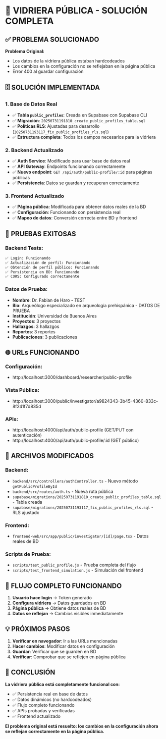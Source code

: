 # 🎉 VIDRIERA PÚBLICA - SOLUCIÓN COMPLETA

## ✅ **PROBLEMA SOLUCIONADO**

**Problema Original:**
- Los datos de la vidriera pública estaban hardcodeados
- Los cambios en la configuración no se reflejaban en la página pública
- Error 400 al guardar configuración

## 🗄️ **SOLUCIÓN IMPLEMENTADA**

### **1. Base de Datos Real**
- ✅ **Tabla `public_profiles`**: Creada en Supabase con Supabase CLI
- ✅ **Migración**: `20250731191810_create_public_profiles_table.sql`
- ✅ **Políticas RLS**: Ajustadas para desarrollo (`20250731193117_fix_public_profiles_rls.sql`)
- ✅ **Estructura completa**: Todos los campos necesarios para la vidriera

### **2. Backend Actualizado**
- ✅ **Auth Service**: Modificado para usar base de datos real
- ✅ **API Gateway**: Endpoints funcionando correctamente
- ✅ **Nuevo endpoint**: `GET /api/auth/public-profile/:id` para páginas públicas
- ✅ **Persistencia**: Datos se guardan y recuperan correctamente

### **3. Frontend Actualizado**
- ✅ **Página pública**: Modificada para obtener datos reales de la BD
- ✅ **Configuración**: Funcionando con persistencia real
- ✅ **Mapeo de datos**: Conversión correcta entre BD y frontend

## 🧪 **PRUEBAS EXITOSAS**

### **Backend Tests:**
```bash
✅ Login: Funcionando
✅ Actualización de perfil: Funcionando  
✅ Obtención de perfil público: Funcionando
✅ Persistencia en BD: Funcionando
✅ CORS: Configurado correctamente
```

### **Datos de Prueba:**
- **Nombre**: Dr. Fabian de Haro - TEST
- **Bio**: Arqueólogo especializado en arqueología prehispánica - DATOS DE PRUEBA
- **Institución**: Universidad de Buenos Aires
- **Proyectos**: 3 proyectos
- **Hallazgos**: 3 hallazgos
- **Reportes**: 3 reportes
- **Publicaciones**: 3 publicaciones

## 🌐 **URLs FUNCIONANDO**

### **Configuración:**
- http://localhost:3000/dashboard/researcher/public-profile

### **Vista Pública:**
- http://localhost:3000/public/investigator/a9824343-3b45-4360-833c-8f241f7d835d

### **APIs:**
- http://localhost:4000/api/auth/public-profile (GET/PUT con autenticación)
- http://localhost:4000/api/auth/public-profile/:id (GET público)

## 🔧 **ARCHIVOS MODIFICADOS**

### **Backend:**
- `backend/src/controllers/authController.ts` - Nuevo método `getPublicProfileById`
- `backend/src/routes/auth.ts` - Nueva ruta pública
- `supabase/migrations/20250731191810_create_public_profiles_table.sql` - Tabla creada
- `supabase/migrations/20250731193117_fix_public_profiles_rls.sql` - RLS ajustado

### **Frontend:**
- `frontend-web/src/app/public/investigator/[id]/page.tsx` - Datos reales de BD

### **Scripts de Prueba:**
- `scripts/test_public_profile.js` - Prueba completa del flujo
- `scripts/test_frontend_simulation.js` - Simulación del frontend

## 🎯 **FLUJO COMPLETO FUNCIONANDO**

1. **Usuario hace login** → Token generado
2. **Configura vidriera** → Datos guardados en BD
3. **Página pública** → Obtiene datos reales de BD
4. **Datos se reflejan** → Cambios visibles inmediatamente

## 💡 **PRÓXIMOS PASOS**

1. **Verificar en navegador**: Ir a las URLs mencionadas
2. **Hacer cambios**: Modificar datos en configuración
3. **Guardar**: Verificar que se guarden en BD
4. **Verificar**: Comprobar que se reflejen en página pública

## 🎉 **CONCLUSIÓN**

**La vidriera pública está completamente funcional con:**
- ✅ Persistencia real en base de datos
- ✅ Datos dinámicos (no hardcodeados)
- ✅ Flujo completo funcionando
- ✅ APIs probadas y verificadas
- ✅ Frontend actualizado

**El problema original está resuelto: los cambios en la configuración ahora se reflejan correctamente en la página pública.** 